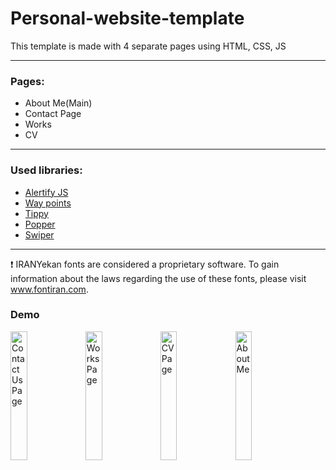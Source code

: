 # Personal-website-template
This template is made with 4 separate pages using HTML, CSS, JS

<hr>

### Pages:
- About Me(Main)
- Contact Page
- Works
- CV

<hr>

### Used libraries:
- <a href="https://alertifyjs.com/" target="_blank">Alertify JS</a>
- <a href="http://imakewebthings.com/waypoints/" target="_blank">Way points</a> 
- <a href="https://atomiks.github.io/tippyjs/" target="_blank">Tippy</a> 
- <a href="https://popper.js.org/" target="_blank">Popper</a>
- <a href="https://swiperjs.com/" target="_blank">Swiper</a> 

<hr>

❗ IRANYekan fonts are considered a proprietary software. To gain information about the laws regarding the use of these fonts, please visit www.fontiran.com.  

### Demo
<img src="https://user-images.githubusercontent.com/88275860/176617041-e20797bd-0ee1-4675-acd3-697089b5db9d.png" title="Contact Us Page" width="23%"></img> 
<img src="https://user-images.githubusercontent.com/88275860/176617084-3cdc89e1-4e42-41c9-94da-f453adaa0d23.png" title="Works Page" width="23%"></img> 
<img src="https://user-images.githubusercontent.com/88275860/176617164-e61458c0-aca1-41e8-b8c7-04b670953c1e.png" title="CV Page" width="23%"></img>
<img src="https://user-images.githubusercontent.com/88275860/176617190-e11befce-1643-4646-8b04-23b5e6495f50.png" title="About Me" width="23%"></img>


